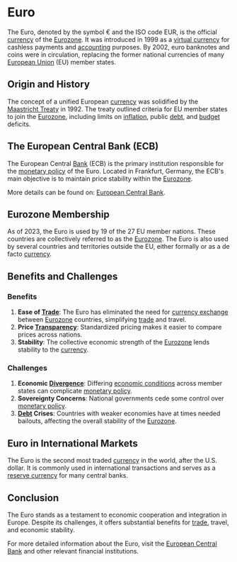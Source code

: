 # Euro

The Euro, denoted by the symbol € and the ISO code EUR, is the official [currency](../c/currency.md) of the [Eurozone](../e/eurozone.md). It was introduced in 1999 as a [virtual currency](../v/virtual_currency.md) for cashless payments and [accounting](../a/accounting.md) purposes. By 2002, euro banknotes and coins were in circulation, replacing the former national currencies of many [European Union](../e/european_union_(eu).md) (EU) member states.

## Origin and History

The concept of a unified European [currency](../c/currency.md) was solidified by the [Maastricht Treaty](../m/maastricht_treaty.md) in 1992. The treaty outlined criteria for EU member states to join the [Eurozone](../e/eurozone.md), including limits on [inflation](../i/inflation.md), public [debt](../d/debt.md), and [budget](../b/budget.md) deficits. 

## The European Central Bank (ECB)

The European Central [Bank](../b/bank.md) (ECB) is the primary institution responsible for the [monetary policy](../m/monetary_policy.md) of the Euro. Located in Frankfurt, Germany, the ECB's main objective is to maintain price stability within the [Eurozone](../e/eurozone.md). 

More details can be found on: [European Central Bank](https://www.ecb.europa.eu).

## Eurozone Membership

As of 2023, the Euro is used by 19 of the 27 EU member nations. These countries are collectively referred to as the [Eurozone](../e/eurozone.md). The Euro is also used by several countries and territories outside the EU, either formally or as a de facto [currency](../c/currency.md).

## Benefits and Challenges

### Benefits

1. **Ease of [Trade](../t/trade.md)**: The Euro has eliminated the need for [currency exchange](../c/currency_exchange.md) between [Eurozone](../e/eurozone.md) countries, simplifying [trade](../t/trade.md) and travel.
2. **Price [Transparency](../t/transparency.md)**: Standardized pricing makes it easier to compare prices across nations.
3. **Stability**: The collective economic strength of the [Eurozone](../e/eurozone.md) lends stability to the [currency](../c/currency.md).

### Challenges

1. **Economic [Divergence](../d/divergence.md)**: Differing [economic conditions](../e/economic_conditions.md) across member states can complicate [monetary policy](../m/monetary_policy.md).
2. **Sovereignty Concerns**: National governments cede some control over [monetary policy](../m/monetary_policy.md).
3. **[Debt](../d/debt.md) Crises**: Countries with weaker economies have at times needed bailouts, affecting the overall stability of the [Eurozone](../e/eurozone.md).

## Euro in International Markets

The Euro is the second most traded [currency](../c/currency.md) in the world, after the U.S. dollar. It is commonly used in international transactions and serves as a [reserve currency](../r/reserve_currency.md) for many central banks.

## Conclusion

The Euro stands as a testament to economic cooperation and integration in Europe. Despite its challenges, it offers substantial benefits for [trade](../t/trade.md), travel, and economic stability.

For more detailed information about the Euro, visit the [European Central Bank](https://www.ecb.europa.eu) and other relevant financial institutions.

